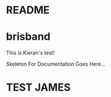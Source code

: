 # README

# brisband


This is Kieran's test!

Skeleton For Documentation Goes Here...

# TEST JAMES
